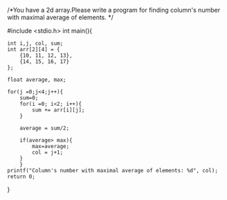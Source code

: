 /*You have a 2d array.Please write a program for finding column's number
with maximal average of elements. */

#include <stdio.h>
int main(){

	int i,j, col, sum;
	int arr[2][4] = {
		{10, 11, 12, 13},
		{14, 15, 16, 17}
	};

	float average, max;

	for(j =0;j<4;j++){
		sum=0;
		for(i =0; i<2; i++){
			sum += arr[i][j];
		}

		average = sum/2;

		if(average> max){
			max=average;
			col = j+1;
		}
		}
	printf("Column's number with maximal average of elements: %d", col);
	return 0;
}
